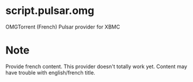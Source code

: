 script.pulsar.omg
=================

OMGTorrent (French) Pulsar provider for XBMC

Note
=================

Provide french content. 
This provider doesn't totally work yet. Content may have trouble with english/french title.
